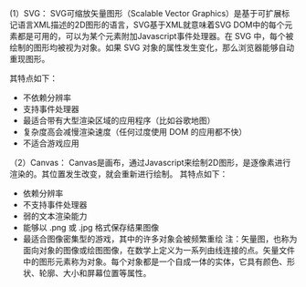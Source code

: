 (1）SVG： SVG可缩放矢量图形（Scalable Vector Graphics）是基于可扩展标记语言XML描述的2D图形的语言，SVG基于XML就意味着SVG DOM中的每个元素都是可用的，可以为某个元素附加Javascript事件处理器。在 SVG 中，每个被绘制的图形均被视为对象。如果 SVG 对象的属性发生变化，那么浏览器能够自动重现图形。

其特点如下：
- 不依赖分辨率 
- 支持事件处理器 
- 最适合带有大型渲染区域的应用程序（比如谷歌地图） 
- 复杂度高会减慢渲染速度（任何过度使用 DOM 的应用都不快） 
- 不适合游戏应用 


（2）Canvas： Canvas是画布，通过Javascript来绘制2D图形，是逐像素进行渲染的。其位置发生改变，就会重新进行绘制。
其特点如下：
  - 依赖分辨率
  - 不支持事件处理器
  - 弱的文本渲染能力
  - 能够以 .png 或 .jpg 格式保存结果图像
  - 最适合图像密集型的游戏，其中的许多对象会被频繁重绘
注：矢量图，也称为面向对象的图像或绘图图像，在数学上定义为一系列由线连接的点。矢量文件中的图形元素称为对象。每个对象都是一个自成一体的实体，它具有颜色、形状、轮廓、大小和屏幕位置等属性。